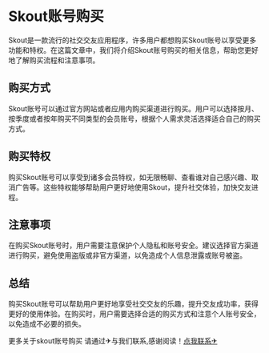 # Skout账号购买

Skout是一款流行的社交交友应用程序，许多用户都想购买Skout账号以享受更多功能和特权。在这篇文章中，我们将介绍Skout账号购买的相关信息，帮助您更好地了解购买流程和注意事项。

## 购买方式

Skout账号可以通过官方网站或者应用内购买渠道进行购买。用户可以选择按月、按季度或者按年购买不同类型的会员账号，根据个人需求灵活选择适合自己的购买方式。

## 购买特权

购买Skout账号可以享受到诸多会员特权，如无限畅聊、查看谁对自己感兴趣、取消广告等。这些特权能够帮助用户更好地使用Skout，提升社交体验，加快交友进程。

## 注意事项

在购买Skout账号时，用户需要注意保护个人隐私和账号安全。建议选择官方渠道进行购买，避免使用盗版或非官方渠道，以免造成个人信息泄露或账号被盗。

## 总结

购买Skout账号可以帮助用户更好地享受社交交友的乐趣，提升交友成功率，获得更好的使用体验。在购买时，用户需要选择合适的购买方式和注意个人账号安全，以免造成不必要的损失。

更多关于skout账号购买 请通过✈与我们联系,感谢阅读！[点我联系✈](https://en.G208.com)